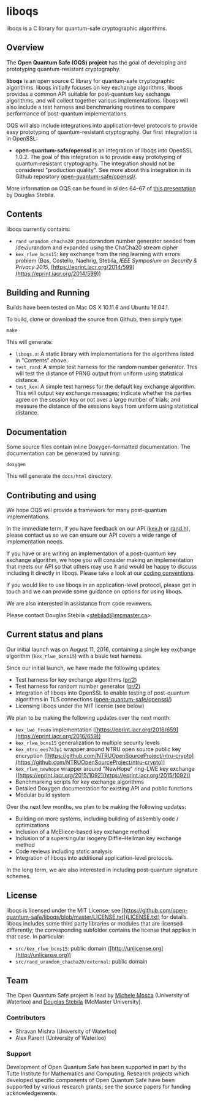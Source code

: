 # liboqs

liboqs is a C library for quantum-safe cryptographic algorithms.

## Overview

The **Open Quantum Safe (OQS) project** has the goal of developing and prototyping quantum-resistant cryptography.

**liboqs** is an open source C library for quantum-safe cryptographic algorithms.  liboqs initially focuses on key exchange algorithms.  liboqs provides a common API suitable for post-quantum key exchange algorithms, and will collect together various implementations.  liboqs will also include a test harness and benchmarking routines to compare performance of post-quantum implementations.

OQS will also include integrations into application-level protocols to provide easy prototyping of quantum-resistant cryptography.  Our first integration is in OpenSSL:

- **open-quantum-safe/openssl** is an integration of liboqs into OpenSSL 1.0.2.  The goal of this integration is to provide easy prototyping of quantum-resistant cryptography.  The integration should not be considered "production quality".  See more about this integration in its Github repository [open-quantum-safe/openssl/](https://github.com/open-quantum-safe/openssl/).

More information on OQS can be found in slides 64–67 of [this presentation](https://www.douglas.stebila.ca/files/research/presentations/20160812-SAC.pdf) by Douglas Stebila.

## Contents

liboqs currently contains:

- `rand_urandom_chacha20`: pseudorandom number generator seeded from /dev/urandom and expanded using the ChaCha20 stream cipher
- `kex_rlwe_bcns15`: key exchange from the ring learning with errors problem (Bos, Costello, Naehrig, Stebila, *IEEE Symposium on Security & Privacy 2015*, [https://eprint.iacr.org/2014/599](https://eprint.iacr.org/2014/599))

## Building and Running

Builds have been tested on Mac OS X 10.11.6 and Ubuntu 16.04.1.

To build, clone or download the source from Github, then simply type:

	make

This will generate:

- `liboqs.a`: A static library with implementations for the algorithms listed in "Contents" above.
- `test_rand`: A simple test harness for the random number generator.  This will test the distance of PRNG output from uniform using statistical distance.
- `test_kex`: A simple test harness for the default key exchange algorithm.  This will output key exchange messages; indicate whether the parties agree on the session key or not over a large number of trials; and measure the distance of the sessions keys from uniform using statistical distance.

## Documentation

Some source files contain inline Doxygen-formatted documentation.  The documentation can be generated by running:

	doxygen
	
This will generate the `docs/html` directory.

## Contributing and using 

We hope OQS will provide a framework for many post-quantum implementations.

In the immediate term, if you have feedback on our API ([kex.h](https://github.com/open-quantum-safe/liboqs/blob/master/src/kex/kex.h) or [rand.h](https://github.com/open-quantum-safe/liboqs/blob/master/src/rand/rand.h)), please contact us so we can ensure our API covers a wide range of implementation needs.

If you have or are writing an implementation of a post-quantum key exchange algorithm, we hope you will consider making an implementation that meets our API so that others may use it and would be happy to discuss including it directly in liboqs.  Please take a look at our [coding conventions](https://github.com/open-quantum-safe/liboqs/wiki/Coding-conventions).

If you would like to use liboqs in an application-level protocol, please get in touch and we can provide some guidance on options for using liboqs.

We are also interested in assistance from code reviewers.

Please contact Douglas Stebila <[stebilad@mcmaster.ca](mailto:stebilad@mcmaster.ca)>.


## Current status and plans

Our initial launch was on August 11, 2016, containing a single key exchange algorithm (`kex_rlwe_bcns15`) with a basic test harness.  

Since our initial launch, we have made the following updates:

- Test harness for key exchange algorithms ([pr/2](https://github.com/open-quantum-safe/liboqs/pull/2))
- Test harness for random number generator ([pr/2](https://github.com/open-quantum-safe/liboqs/pull/2))
- Integration of liboqs into OpenSSL to enable testing of post-quantum algorithms in TLS connections ([open-quantum-safe/openssl/](https://github.com/open-quantum-safe/openssl/))
- Licensing liboqs under the MIT license (see below)

We plan to be making the following updates over the next month:

- `kex_lwe_frodo` implementation ([https://eprint.iacr.org/2016/659](https://eprint.iacr.org/2016/659))
- `kex_rlwe_bcns15` generalization to multiple security levels
- `kex_ntru_ees743p1` wrapper around NTRU open source public key encryption ([https://github.com/NTRUOpenSourceProject/ntru-crypto](https://github.com/NTRUOpenSourceProject/ntru-crypto))
- `kex_rlwe_newhope` wrapper around "NewHope" ring-LWE key exchange ([https://eprint.iacr.org/2015/1092](https://eprint.iacr.org/2015/1092))
- Benchmarking scripts for key exchange algorithms
- Detailed Doxygen documentation for existing API and public functions
- Modular build system

Over the next few months, we plan to be making the following updates:

- Building on more systems, including building of assembly code / optimizations
- Inclusion of a McEliece-based key exchange method
- Inclusion of a supersingular isogeny Diffie–Hellman key exchange method
- Code reviews including static analysis
- Integration of liboqs into additional application-level protocols.

In the long term, we are also interested in including post-quantum signature schemes.

## License

liboqs is licensed under the MIT License; see [https://github.com/open-quantum-safe/liboqs/blob/master/LICENSE.txt](LICENSE.txt) for details.  liboqs includes some third party libraries or modules that are licensed differently; the corresponding subfolder contains the license that applies in that case.  In particular:

- `src/kex_rlwe_bcns15`: public domain ([http://unlicense.org](http://unlicense.org))
- `src/rand_urandom_chacha20/external`: public domain

## Team

The Open Quantum Safe project is lead by [Michele Mosca](http://faculty.iqc.uwaterloo.ca/mmosca/) (University of Waterloo) and [Douglas Stebila](https://www.douglas.stebila.ca/research/) (McMaster University).

### Contributors

- Shravan Mishra (University of Waterloo)
- Alex Parent (University of Waterloo)

### Support

Development of Open Quantum Safe has been supported in part by the Tutte Institute for Mathematics and Computing.  Research projects which developed specific components of Open Quantum Safe have been supported by various research grants; see the source papers for funding acknowledgements.
